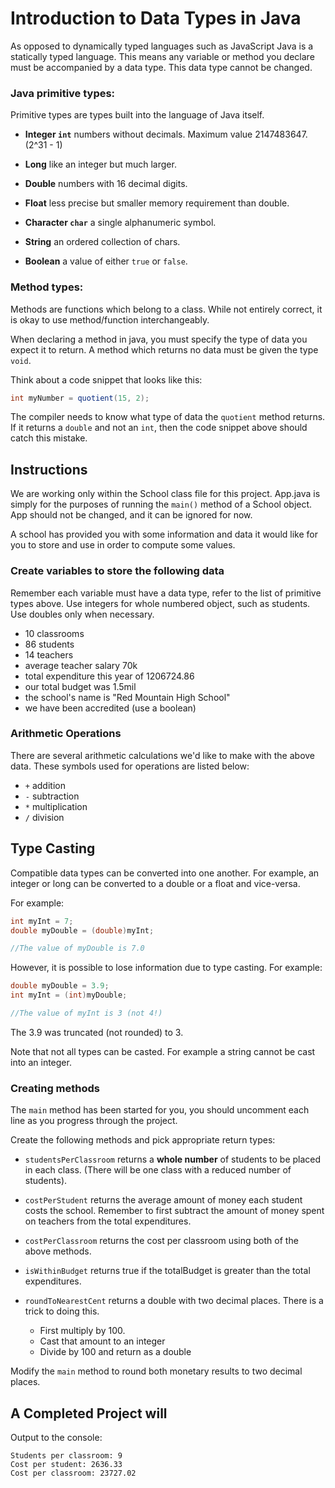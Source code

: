 # Introduction to Data Types in Java

As opposed to dynamically typed languages such as JavaScript
Java is a statically typed language. This means any
variable or method you declare must be accompanied by a
data type. This data type cannot be changed.

### Java primitive types:

Primitive types are types built into the language of Java
itself.

- **Integer `int`** numbers without decimals. Maximum value 2147483647. (2^31 - 1)
- **Long** like an integer but much larger.
- **Double** numbers with 16 decimal digits.
- **Float** less precise but smaller memory requirement than double.

- **Character `char`** a single alphanumeric symbol.
- **String** an ordered collection of chars.

- **Boolean** a value of either `true` or `false`.

### Method types:

Methods are functions which belong to a class. While not entirely
correct, it is okay to use method/function interchangeably.

When declaring a method in java, you must specify the type of data 
you expect it to return. A method which returns no data must be given
the type `void`.

Think about a code snippet that looks like this:

```java
int myNumber = quotient(15, 2);
```

The compiler needs to know what type of data the `quotient` method returns.
If it returns a `double` and not an `int`, then the code snippet above should 
catch this mistake.

## Instructions

We are working only within the School class file for this project.
App.java is simply for the purposes of running the `main()` method of a School
object. App should not be changed, and it can be ignored for now.

A school has provided you with some information and data it would like for you to
store and use in order to compute some values.

### Create variables to store the following data

Remember each variable must have a data type, refer to the list of primitive 
types above.
Use integers for whole numbered object, such as students.
Use doubles only when necessary.

- 10 classrooms
- 86 students
- 14 teachers
- average teacher salary 70k
- total expenditure this year of 1206724.86
- our total budget was 1.5mil
- the school's name is "Red Mountain High School"
- we have been accredited (use a boolean)

### Arithmetic Operations

There are several arithmetic calculations we'd like to make with the above
data. These symbols used for operations are listed below:

- `+` addition
- `-` subtraction
- `*` multiplication
- `/` division


## Type Casting

Compatible data types can be converted into one another.
For example, an integer or long can be converted to a double or a float and
vice-versa.

For example:

```java
int myInt = 7;
double myDouble = (double)myInt;

//The value of myDouble is 7.0
```

However, it is possible to lose information due to type casting. For example:

```java
double myDouble = 3.9;
int myInt = (int)myDouble;

//The value of myInt is 3 (not 4!)
```

The 3.9 was truncated (not rounded) to 3.

Note that not all types can be casted. For example a
string cannot be cast into an integer.

### Creating methods

The `main` method has been started for you, you should uncomment each line as
you progress through the project.

Create the following methods and pick appropriate return types:

- `studentsPerClassroom` returns a **whole number** of students to be placed in 
each class. (There will be one class with a reduced number of students).

- `costPerStudent` returns the average amount of money each student costs the school.
Remember to first subtract the amount of money spent on teachers from the total
expenditures.

- `costPerClassroom` returns the cost per classroom using both of the above methods.

- `isWithinBudget` returns true if the totalBudget is greater than the total
 expenditures.
 
- `roundToNearestCent` returns a double with two decimal places. 
There is a trick to doing this. 
    - First multiply by 100.
    - Cast that amount to an integer
    - Divide by 100 and return as a double
    
Modify the `main` method to round both monetary results to two decimal places.

## A Completed Project will

Output to the console:

```
Students per classroom: 9
Cost per student: 2636.33
Cost per classroom: 23727.02
```